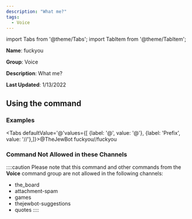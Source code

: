 ```yaml
---
description: "What me?"
tags:
  - Voice
---
```

import Tabs from '@theme/Tabs';
import TabItem from '@theme/TabItem';

**Name**: fuckyou

**Group**: Voice

**Description**: What me?

**Last Updated**: 1/13/2022

## Using the command

### Examples
<Tabs defaultValue='@'values={[ {label: '@', value: '@'}, {label: 'Prefix', value: '//'},]}><TabItem value='@'>@TheJewBot fuckyou</TabItem><TabItem value='//'>//fuckyou</TabItem></Tabs>

### Command Not Allowed in these Channels
::::caution Please note that this command and other commands from the **Voice** command group are not allowed in the following channels:
- the_board
- attachment-spam
- games
- thejewbot-suggestions
- quotes
::::